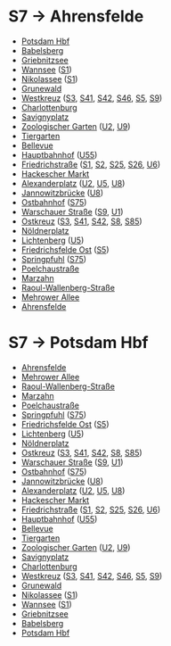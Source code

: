 # S7 → Ahrensfelde
* [Potsdam Hbf](../stations/Potsdam-Hbf.md)
* [Babelsberg](../stations/Babelsberg.md)
* [Griebnitzsee](../stations/Griebnitzsee.md)
* [Wannsee](../stations/Wannsee.md) ([S1](S1.md))
* [Nikolassee](../stations/Nikolassee.md) ([S1](S1.md))
* [Grunewald](../stations/Grunewald.md)
* [Westkreuz](../stations/Westkreuz.md) ([S3](S3.md), [S41](S41.md), [S42](S42.md), [S46](S46.md), [S5](S5.md), [S9](S9.md))
* [Charlottenburg](../stations/Charlottenburg.md)
* [Savignyplatz](../stations/Savignyplatz.md)
* [Zoologischer Garten](../stations/Zoologischer-Garten.md) ([U2](U2.md), [U9](U9.md))
* [Tiergarten](../stations/Tiergarten.md)
* [Bellevue](../stations/Bellevue.md)
* [Hauptbahnhof](../stations/Hauptbahnhof.md) ([U55](U55.md))
* [Friedrichstraße](../stations/Friedrichstraße.md) ([S1](S1.md), [S2](S2.md), [S25](S25.md), [S26](S26.md), [U6](U6.md))
* [Hackescher Markt](../stations/Hackescher-Markt.md)
* [Alexanderplatz](../stations/Alexanderplatz.md) ([U2](U2.md), [U5](U5.md), [U8](U8.md))
* [Jannowitzbrücke](../stations/Jannowitzbrücke.md) ([U8](U8.md))
* [Ostbahnhof](../stations/Ostbahnhof.md) ([S75](S75.md))
* [Warschauer Straße](../stations/Warschauer-Straße.md) ([S9](S9.md), [U1](U1.md))
* [Ostkreuz](../stations/Ostkreuz.md) ([S3](S3.md), [S41](S41.md), [S42](S42.md), [S8](S8.md), [S85](S85.md))
* [Nöldnerplatz](../stations/Nöldnerplatz.md)
* [Lichtenberg](../stations/Lichtenberg.md) ([U5](U5.md))
* [Friedrichsfelde Ost](../stations/Friedrichsfelde-Ost.md) ([S5](S5.md))
* [Springpfuhl](../stations/Springpfuhl.md) ([S75](S75.md))
* [Poelchaustraße](../stations/Poelchaustraße.md)
* [Marzahn](../stations/Marzahn.md)
* [Raoul-Wallenberg-Straße](../stations/Raoul-Wallenberg-Straße.md)
* [Mehrower Allee](../stations/Mehrower-Allee.md)
* [Ahrensfelde](../stations/Ahrensfelde.md)

# S7 → Potsdam Hbf
* [Ahrensfelde](../stations/Ahrensfelde.md)
* [Mehrower Allee](../stations/Mehrower-Allee.md)
* [Raoul-Wallenberg-Straße](../stations/Raoul-Wallenberg-Straße.md)
* [Marzahn](../stations/Marzahn.md)
* [Poelchaustraße](../stations/Poelchaustraße.md)
* [Springpfuhl](../stations/Springpfuhl.md) ([S75](S75.md))
* [Friedrichsfelde Ost](../stations/Friedrichsfelde-Ost.md) ([S5](S5.md))
* [Lichtenberg](../stations/Lichtenberg.md) ([U5](U5.md))
* [Nöldnerplatz](../stations/Nöldnerplatz.md)
* [Ostkreuz](../stations/Ostkreuz.md) ([S3](S3.md), [S41](S41.md), [S42](S42.md), [S8](S8.md), [S85](S85.md))
* [Warschauer Straße](../stations/Warschauer-Straße.md) ([S9](S9.md), [U1](U1.md))
* [Ostbahnhof](../stations/Ostbahnhof.md) ([S75](S75.md))
* [Jannowitzbrücke](../stations/Jannowitzbrücke.md) ([U8](U8.md))
* [Alexanderplatz](../stations/Alexanderplatz.md) ([U2](U2.md), [U5](U5.md), [U8](U8.md))
* [Hackescher Markt](../stations/Hackescher-Markt.md)
* [Friedrichstraße](../stations/Friedrichstraße.md) ([S1](S1.md), [S2](S2.md), [S25](S25.md), [S26](S26.md), [U6](U6.md))
* [Hauptbahnhof](../stations/Hauptbahnhof.md) ([U55](U55.md))
* [Bellevue](../stations/Bellevue.md)
* [Tiergarten](../stations/Tiergarten.md)
* [Zoologischer Garten](../stations/Zoologischer-Garten.md) ([U2](U2.md), [U9](U9.md))
* [Savignyplatz](../stations/Savignyplatz.md)
* [Charlottenburg](../stations/Charlottenburg.md)
* [Westkreuz](../stations/Westkreuz.md) ([S3](S3.md), [S41](S41.md), [S42](S42.md), [S46](S46.md), [S5](S5.md), [S9](S9.md))
* [Grunewald](../stations/Grunewald.md)
* [Nikolassee](../stations/Nikolassee.md) ([S1](S1.md))
* [Wannsee](../stations/Wannsee.md) ([S1](S1.md))
* [Griebnitzsee](../stations/Griebnitzsee.md)
* [Babelsberg](../stations/Babelsberg.md)
* [Potsdam Hbf](../stations/Potsdam-Hbf.md)
